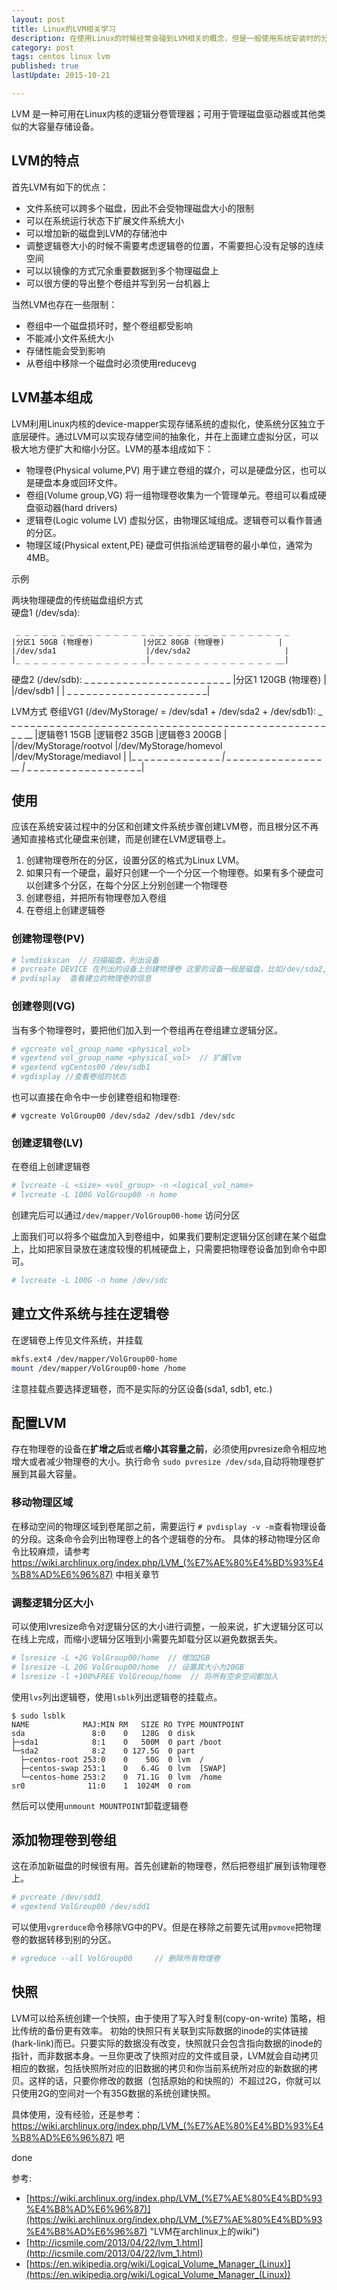 ```yaml
---
layout: post
title: Linux的LVM相关学习
description: 在使用Linux的时候经常会碰到LVM相关的概念，但是一般使用系统安装时的分区划分就可以日常使用，也就没怎么认真学习这一块。
category: post
tags: centos linux lvm
published: true
lastUpdate: 2015-10-21

---
```

LVM 是一种可用在Linux内核的逻辑分卷管理器；可用于管理磁盘驱动器或其他类似的大容量存储设备。

## LVM的特点 ##
首先LVM有如下的优点：

- 文件系统可以跨多个磁盘，因此不会受物理磁盘大小的限制
- 可以在系统运行状态下扩展文件系统大小
- 可以增加新的磁盘到LVM的存储池中
- 调整逻辑卷大小的时候不需要考虑逻辑卷的位置，不需要担心没有足够的连续空间
- 可以以镜像的方式冗余重要数据到多个物理磁盘上
- 可以很方便的导出整个卷组并写到另一台机器上

当然LVM也存在一些限制：

- 卷组中一个磁盘损坏时，整个卷组都受影响
- 不能减小文件系统大小
- 存储性能会受到影响
- 从卷组中移除一个磁盘时必须使用reducevg

## LVM基本组成 ##
LVM利用Linux内核的device-mapper实现存储系统的虚拟化，使系统分区独立于底层硬件。通过LVM可以实现存储空间的抽象化，并在上面建立虚拟分区，可以极大地方便扩大和缩小分区。LVM的基本组成如下：

- 物理卷(Physical  volume,PV) 用于建立卷组的媒介，可以是硬盘分区，也可以是硬盘本身或回环文件。
- 卷组(Volume group,VG) 将一组物理卷收集为一个管理单元。卷组可以看成硬盘驱动器(hard drivers)
- 逻辑卷(Logic volume LV) 虚拟分区，由物理区域组成。逻辑卷可以看作普通的分区。
- 物理区域(Physical extent,PE) 硬盘可供指派给逻辑卷的最小单位，通常为4MB。

示例

两块物理硬盘的传统磁盘组织方式                
硬盘1 (/dev/sda):

     _ _ _ _ _ _ _ _ _ _ _ _ _ _ _ _ _ _ _ _ _ _ _ _ _ _ _ _ _ _ _ 
    |分区1 50GB (物理卷)           |分区2 80GB (物理卷)            |
    |/dev/sda1                    |/dev/sda2                     |
    |_ _ _ _ _ _ _ _ _ _ _ _ _ _ _|_ _ _ _ _ _ _ _ _ _ _ _ _ _ __|
                                  
硬盘2 (/dev/sdb):
     _ _ _ _ _ _ _ _ _ _ _ _ _ _ _ _ _ _ _ _ _ _ _
    |分区1 120GB (物理卷)                         |
    |/dev/sdb1                                   |
    | _ _ _ _ _ _ _ _ _ _ _ _ _ _ _ _ _ _ _ _ _ _|

LVM方式
卷组VG1 (/dev/MyStorage/ = /dev/sda1 + /dev/sda2 + /dev/sdb1):
     _ _ _ _ _ _ _ _ _ _ _ _ _ _ _ _ _ _ _ _ _ _ _ _ _ _ _ _ _ _ _ _ _ _ _ _ _ _ _ _ _ _ _ _ _ _ _ _ _ _ _ _ __ 
    |逻辑卷1 15GB                  |逻辑卷2 35GB                        |逻辑卷3 200GB                         |
    |/dev/MyStorage/rootvol        |/dev/MyStorage/homevol             |/dev/MyStorage/mediavol              |
    |_ _ _ _ _ _ _ _ _ _ _ _ _ _ __|_ _ _ _ _ _ _ _ _ _ _ _ _ _ _ _ __ |_ _ _ _ _ _ _ _ _ _ _ _ _ _ _ _ _ _ _|

## 使用 ##
应该在系统安装过程中的分区和创建文件系统步骤创建LVM卷，而且根分区不再通知直接格式化硬盘来创建，而是创建在LVM逻辑卷上。

1. 创建物理卷所在的分区，设置分区的格式为Linux LVM。
2. 如果只有一个硬盘，最好只创建一个一个分区一个物理卷。如果有多个硬盘可以创建多个分区，在每个分区上分别创建一个物理卷
3. 创建卷组，并把所有物理卷加入卷组
4. 在卷组上创建逻辑卷

### 创建物理卷(PV) ###

```bash
# lvmdiskscan  // 扫描磁盘，列出设备
# pvcreate DEVICE 在列出的设备上创建物理卷 这里的设备一般是磁盘，比如/dev/sda2, 现在linux的一般使用sda1挂在/boot分区，把sda2挂载为lvm
# pvdisplay  查看建立的物理卷的信息
```

### 创建卷则(VG) ###
当有多个物理卷时，要把他们加入到一个卷组再在卷组建立逻辑分区。

```bash
# vgcreate vol_group_name <physical_vol>
# vgextend vol_group_name <physical_vol>  // 扩展lvm
# vgextend vgCentos00 /dev/sdb1
# vgdisplay //查看卷组的状态
```
也可以直接在命令中一步创建卷组和物理卷:

```
# vgcreate VolGroup00 /dev/sda2 /dev/sdb1 /dev/sdc
```

### 创建逻辑卷(LV) ###
在卷组上创建逻辑卷

```bash
# lvcreate -L <size> <vol_group> -n <logical_vol_name>
# lvcreate -L 100G VolGroup00 -n home
```
创建完后可以通过`/dev/mapper/VolGroup00-home` 访问分区

上面我们可以将多个磁盘加入到卷组中，如果我们要制定逻辑分区创建在某个磁盘上，比如把家目录放在速度较慢的机械硬盘上，只需要把物理卷设备加到命令中即可。

```bash
# lvcreate -L 100G -n home /dev/sdc
```

## 建立文件系统与挂在逻辑卷 ##
在逻辑卷上传见文件系统，并挂载

```bash
mkfs.ext4 /dev/mapper/VolGroup00-home
mount /dev/mapper/VolGroup00-home /home
```
注意挂载点要选择逻辑卷，而不是实际的分区设备(sda1, sdb1, etc.)

## 配置LVM ##
存在物理卷的设备在**扩增之后**或者**缩小其容量之前**，必须使用pvresize命令相应地增大或者减少物理卷的大小。执行命令 `sudo pvresize /dev/sda`,自动将物理卷扩展到其最大容量。

### 移动物理区域 ###
在移动空间的物理区域到卷尾部之前，需要运行 `# pvdisplay -v -m`查看物理设备的分段。这条命令会列出物理卷上的各个逻辑卷的分布。
具体的移动物理分区命令比较麻烦，请参考 https://wiki.archlinux.org/index.php/LVM_(%E7%AE%80%E4%BD%93%E4%B8%AD%E6%96%87) 中相关章节

### 调整逻辑分区大小 ###
可以使用lvresize命令对逻辑分区的大小进行调整，一般来说，扩大逻辑分区可以在线上完成，而缩小逻辑分区哦到小需要先卸载分区以避免数据丢失。

```bash
# lsresize -L +2G VolGroup00/home  // 增加2GB
# lsresize -L 20G VolGroup00/home  // 设置其大小为20GB
# lsresize -l +100%FREE VolGreoup/home  // 将所有空余空间都加入
```

使用`lvs`列出逻辑卷，使用`lsblk`列出逻辑卷的挂载点。

```
$ sudo lsblk
NAME            MAJ:MIN RM   SIZE RO TYPE MOUNTPOINT
sda               8:0    0   128G  0 disk 
├─sda1            8:1    0   500M  0 part /boot
└─sda2            8:2    0 127.5G  0 part 
  ├─centos-root 253:0    0    50G  0 lvm  /
  ├─centos-swap 253:1    0   6.4G  0 lvm  [SWAP]
  └─centos-home 253:2    0  71.1G  0 lvm  /home
sr0              11:0    1  1024M  0 rom  

```
然后可以使用`unmount MOUNTPOINT`卸载逻辑卷

## 添加物理卷到卷组 ##
这在添加新磁盘的时候很有用。首先创建新的物理卷，然后把卷组扩展到该物理卷上。

```bash
# pvcreate /dev/sdd1
# vgextend VolGroup00 /dev/sdd1
```
可以使用`vgrerduce`命令移除VG中的PV。但是在移除之前要先试用`pvmove`把物理卷的数据转移到别的分区。

```bash
# vgreduce --all VolGroup00     // 删除所有物理卷
```

## 快照 ##
LVM可以给系统创建一个快照，由于使用了写入时复制(copy-on-write) 策略，相比传统的备份更有效率。 初始的快照只有关联到实际数据的inode的实体链接(hark-link)而已。只要实际的数据没有改变，快照就只会包含指向数据的inode的指针，而非数据本身。一旦你更改了快照对应的文件或目录，LVM就会自动拷贝相应的数据，包括快照所对应的旧数据的拷贝和你当前系统所对应的新数据的拷贝。这样的话，只要你修改的数据（包括原始的和快照的）不超过2G，你就可以只使用2G的空间对一个有35G数据的系统创建快照。

具体使用，没有经验，还是参考： https://wiki.archlinux.org/index.php/LVM_(%E7%AE%80%E4%BD%93%E4%B8%AD%E6%96%87) 吧

done

参考:

- [https://wiki.archlinux.org/index.php/LVM_(%E7%AE%80%E4%BD%93%E4%B8%AD%E6%96%87)](https://wiki.archlinux.org/index.php/LVM_(%E7%AE%80%E4%BD%93%E4%B8%AD%E6%96%87) "LVM在archlinux上的wiki")
- [http://icsmile.com/2013/04/22/lvm_1.html](http://icsmile.com/2013/04/22/lvm_1.html)
- [https://en.wikipedia.org/wiki/Logical_Volume_Manager_(Linux)](https://en.wikipedia.org/wiki/Logical_Volume_Manager_(Linux))